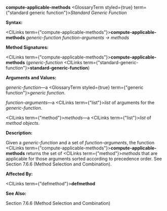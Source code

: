 **compute-applicable-methods** <GlossaryTerm styled={true} term={"standard generic function"}><i>Standard Generic Function</i></GlossaryTerm> 



**Syntax:** 



<ClLinks  term={"compute-applicable-methods"}><b>compute-applicable-methods</b></ClLinks> *generic-function function-arguments → methods* 



**Method Signatures:** 



<ClLinks  term={"compute-applicable-methods"}><b>compute-applicable-methods</b></ClLinks> (*generic-function* <ClLinks  term={"standard-generic-function"}><b>standard-generic-function</b></ClLinks>) 



**Arguments and Values:** 



*generic-function*—a <GlossaryTerm styled={true} term={"generic function"}><i>generic function</i></GlossaryTerm>. 



*function-arguments*—a <ClLinks  term={"list"}><i>list</i></ClLinks> of arguments for the *generic-function*. 



<ClLinks  term={"method"}><i>methods</i></ClLinks>—a <ClLinks  term={"list"}><i>list</i></ClLinks> of *method objects*. 



**Description:** 



Given a *generic-function* and a set of *function-arguments*, the function <ClLinks  term={"compute-applicable-methods"}><b>compute-applicable-methods</b></ClLinks> returns the set of <ClLinks  term={"method"}><i>methods</i></ClLinks> that are applicable for those arguments sorted according to precedence order. See Section 7.6.6 (Method Selection and Combination). 







 



 



**Affected By:** 



<ClLinks  term={"defmethod"}><b>defmethod</b></ClLinks> 



**See Also:** 



Section 7.6.6 (Method Selection and Combination) 



